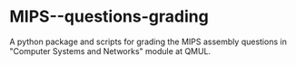 # MIPS--questions-grading
A python package and scripts for grading the MIPS assembly questions in "Computer Systems and Networks" module at QMUL.
